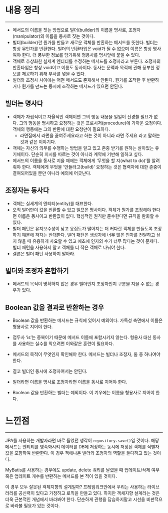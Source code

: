 # 내용 정리

---

- 메서드의 이름을 짓는 방법으로 빌더(builder)의 이름을 명사로, 조정자(manipulator)의 이름을 동사로 짓는 것이다.
- 빌더(builder)란 뭔가를 만들고 새로운 객체를 반환하는 메서드를 뜻한다. 빌더는 항상 무언가를 반환한다. 빌더의 반환타입은 void가 될 수 없으며 이름은 항상 명사여야 한다. 더 풍부한 정보를 담기위해 형용사를 명사앞에 붙일 수 있다.
- 객체로 추상화한 실세계 엔티티를 수정하는 메서드를 조정자라고 부른다. 조정자의 반환타입은 항상 void이고 이름도 동사이다. 동사는 문맥과 목적에 관해 풍부한 정보를 제공하기 위해 부사를 넣을 수 있다.
- 빌더와 조정사 사이에는 어떤 메서드도 존재해서 안된다. 뭔가를 조작한 후 반환하거나 뭔가를 만드는 동시에 조작하는 메서드가 있으면 안된다.

## 빌더는 명사다

- 객체가 자립적이고 자율적인 객체이면 그의 행동 내용을 일일이 신경쓸 필요가 없다. 그의 행동을 명시하고 요청하는 것은 프로시저(procedure)에 가까운 요청이다. 객체의 행동에는 그의 반환에 대한 요청만이 필요하다.
    - 라면집에서 라면을 끓여주세요라고 하는 것이 아니라 라면 주세요 라고 말하는 것과 같은 이야기다.
- 객체는 자신의 의무를 수행하는 방법을 알고 있고 존중 받기를 원하는 살아있는 유기체이다. 단순히 지시를 따르는 것이 아니라 계약에 기반해 일하고 싶다.
- 메서드의 이름을 동사로 지을 때에는 객체에게 ‘무엇을 할 지(what to do)’를 알려줘야 한다. 객체에게 무엇을 ‘만들라고(build)’ 요청하는 것은 협력자에 대한 존중이 결여되어있을 뿐만 아니라 예의에 어긋난다.

## 조정자는 동사다

- 객체는 실세계의 엔티티(entity)를 대표한다.
- 오직 빌더만이 값을 반환할 수 있고 일므은 명사이다. 객체가 뭔가를 조정해야 한다면 이름은 동사이고 반환값이 없다. 핵심적인 원칙만 준수한다면 규칙을 완화할 수 있다.
- 빌더 패턴은 유지보수성이 낮고 응집도가 떨어지는 더 커다란 객체를 만들도록 조장하기 떄문에 저자는 반대한다. 빌더 패턴은 생성자에 너무 많은 인자를 전달하고 싶지 않을 때 유용하게 사요할 수 있고 애초에 인자의 수가 너무 많다는 것이 문제다. 빌더 패턴을 사용하지 말고 객체를 더 작은 객체로 나눠야 한다.
- 결론은 빌더 패턴 사용하지 말아라.

## 빌더와 조정자 혼합하기

- 메서드의 목적이 명확하지 않은 경우 빌더인지 조정자인지 구분을 지을 수 없는 경우가 있다.

## Boolean 값을 결과로 반환하는 경우

- Boolean 값을 반환하는 메서드는 규칙에 있어서 예외이다. 가독성 측면에서 이름은 형용사로 지어야 한다.
- 접두사 ‘is’는 중복이기 때문에 메서드 이름에 포함시키지 않는다. 형용사 대신 동사를 사용하는 실수를 막으려면 이와같은 훈련이 필요하다.

- 메서드의 목적이 무엇인지 확인해야 한다. 메서드는 빌더나 조정자, 둘 중 하나여야 한다.
- 결코 빌더인 동시에 조정자여서는 안된다.
- 빌더라면 이름을 명사로 조정자라면 이름을 동사로 지어야 한다.
- Boolean 값을 반환하는 빌더는 예외이다. 이 겨우에는 이름을 형용사로 지어야 한다.

# 느낀점

---

JPA를 사용하는 개발자라면 바로 들었던 생각이 `repository.save()`일 것이다. 해당 메서드는 엔티티를 영속화시켜 데이터를 DB에 저장하는 동시에 저장된 객체를 식별자 값을 포함하여 반환한다. 이 경우 책에나온 빌더와 조정자의 역할을 둘다하고 있는 것이다.

MyBatis를 사용하는 경우에도 update, delete 쿼리를 날렸을 때 업데이트/삭제 여부 혹은 업데이트 개수를 반환하는 메서드를 본 적이 있을 것이다.

이 경우 모두 잘못된 객체지향의 설계일까? 프레임워크안에서 우리는 사용하는 라이브러리를 공신력이 있다고 가정하고 로직을 만들고 있다. 하지만 객체지향 설계라는 것은 더욱 근본적인 개념에서 바라봐야 한다. 단순하게 관행을 답습하지말고 시선을 비판적으로 바라볼 필요가 있는 것이다.
